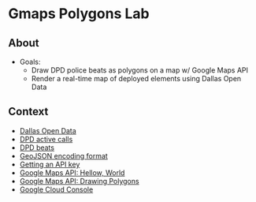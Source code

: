 # Gmaps Polygons Lab

## About
  - Goals:
    -  Draw DPD police beats as polygons on a map w/ Google Maps API
    -  Render a real-time map of deployed elements using Dallas Open Data

## Context
- [Dallas Open Data](https://www.dallasopendata.com/browse?q=&sortBy=relevance)
- [DPD active calls](https://www.dallasopendata.com/Public-Safety/Dallas-Police-Active-Calls/9fxf-t2tr)
- [DPD beats](https://dallaspolice.net/abouts/maps)
- [GeoJSON encoding format](https://geojson.org/)
- [Getting an API key](https://developers.google.com/maps/documentation/javascript/get-api-key)
- [Google Maps API: Hellow, World](https://developers.google.com/maps/documentation/javascript/tutorial)
- [Google Maps API: Drawing Polygons](https://developers.google.com/maps/documentation/javascript/shapes#polygons)
- [Google Cloud Console](https://console.cloud.google.com)
